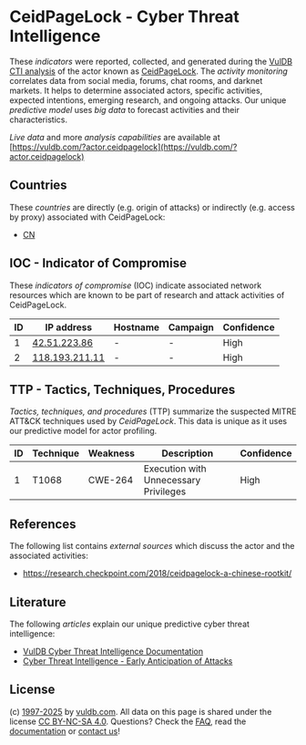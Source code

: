 # CeidPageLock - Cyber Threat Intelligence

These _indicators_ were reported, collected, and generated during the [VulDB CTI analysis](https://vuldb.com/?kb.cti) of the actor known as [CeidPageLock](https://vuldb.com/?actor.ceidpagelock). The _activity monitoring_ correlates data from social media, forums, chat rooms, and darknet markets. It helps to determine associated actors, specific activities, expected intentions, emerging research, and ongoing attacks. Our unique _predictive model_ uses _big data_ to forecast activities and their characteristics.

_Live data_ and more _analysis capabilities_ are available at [https://vuldb.com/?actor.ceidpagelock](https://vuldb.com/?actor.ceidpagelock)

## Countries

These _countries_ are directly (e.g. origin of attacks) or indirectly (e.g. access by proxy) associated with CeidPageLock:

* [CN](https://vuldb.com/?country.cn)

## IOC - Indicator of Compromise

These _indicators of compromise_ (IOC) indicate associated network resources which are known to be part of research and attack activities of CeidPageLock.

ID | IP address | Hostname | Campaign | Confidence
-- | ---------- | -------- | -------- | ----------
1 | [42.51.223.86](https://vuldb.com/?ip.42.51.223.86) | - | - | High
2 | [118.193.211.11](https://vuldb.com/?ip.118.193.211.11) | - | - | High

## TTP - Tactics, Techniques, Procedures

_Tactics, techniques, and procedures_ (TTP) summarize the suspected MITRE ATT&CK techniques used by _CeidPageLock_. This data is unique as it uses our predictive model for actor profiling.

ID | Technique | Weakness | Description | Confidence
-- | --------- | -------- | ----------- | ----------
1 | T1068 | CWE-264 | Execution with Unnecessary Privileges | High

## References

The following list contains _external sources_ which discuss the actor and the associated activities:

* https://research.checkpoint.com/2018/ceidpagelock-a-chinese-rootkit/

## Literature

The following _articles_ explain our unique predictive cyber threat intelligence:

* [VulDB Cyber Threat Intelligence Documentation](https://vuldb.com/?kb.cti)
* [Cyber Threat Intelligence - Early Anticipation of Attacks](https://www.scip.ch/en/?labs.20201022)

## License

(c) [1997-2025](https://vuldb.com/?kb.changelog) by [vuldb.com](https://vuldb.com/?kb.about). All data on this page is shared under the license [CC BY-NC-SA 4.0](https://creativecommons.org/licenses/by-nc-sa/4.0/). Questions? Check the [FAQ](https://vuldb.com/?kb.faq), read the [documentation](https://vuldb.com/?kb) or [contact us](https://vuldb.com/?contact)!
